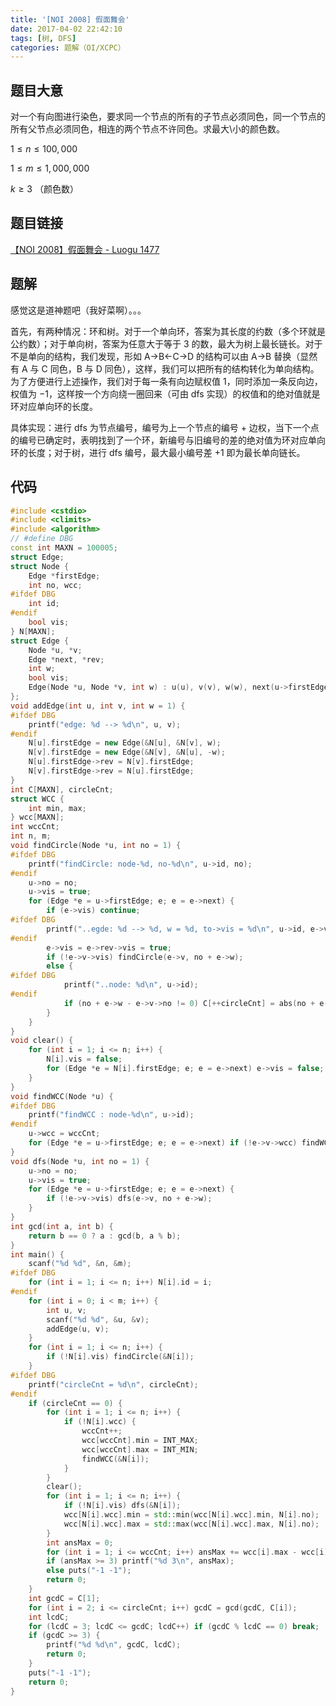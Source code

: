 ```yaml
---
title: '[NOI 2008] 假面舞会'
date: 2017-04-02 22:42:10
tags: [树, DFS]
categories: 题解（OI/XCPC）
---
```


## 题目大意

对一个有向图进行染色，要求同一个节点的所有的子节点必须同色，同一个节点的所有父节点必须同色，相连的两个节点不许同色。求最大\小的颜色数。

$1\leqslant n \leqslant 100,000$

$1 \leqslant m \leqslant 1,000,000$

$k \geqslant 3$ （颜色数）

## 题目链接

[【NOI 2008】假面舞会 - Luogu 1477](https://www.luogu.com.cn/problem/P1477)

<!-- more -->

## 题解

感觉这是道神题吧（我好菜啊）。。。

首先，有两种情况：环和树。对于一个单向环，答案为其长度的约数（多个环就是公约数）；对于单向树，答案为任意大于等于 $3$ 的数，最大为树上最长链长。对于不是单向的结构，我们发现，形如 A->B<-C->D 的结构可以由 A->B 替换（显然有 A 与 C 同色，B 与 D 同色），这样，我们可以把所有的结构转化为单向结构。为了方便进行上述操作，我们对于每一条有向边赋权值 $1$，同时添加一条反向边，权值为 $-1$，这样按一个方向绕一圈回来（可由 dfs 实现）的权值和的绝对值就是环对应单向环的长度。

具体实现：进行 dfs 为节点编号，编号为上一个节点的编号 + 边权，当下一个点的编号已确定时，表明找到了一个环，新编号与旧编号的差的绝对值为环对应单向环的长度；对于树，进行 dfs 编号，最大最小编号差 $+1$ 即为最长单向链长。

## 代码

```c++
#include <cstdio>
#include <climits>
#include <algorithm>
// #define DBG
const int MAXN = 100005;
struct Edge;
struct Node {
	Edge *firstEdge;
	int no, wcc;
#ifdef DBG
	int id;
#endif	
	bool vis;
} N[MAXN];
struct Edge {
	Node *u, *v;
	Edge *next, *rev;
	int w;
	bool vis;
	Edge(Node *u, Node *v, int w) : u(u), v(v), w(w), next(u->firstEdge) {}
};
void addEdge(int u, int v, int w = 1) {
#ifdef DBG
	printf("edge: %d --> %d\n", u, v);
#endif	
	N[u].firstEdge = new Edge(&N[u], &N[v], w);
	N[v].firstEdge = new Edge(&N[v], &N[u], -w);
	N[u].firstEdge->rev = N[v].firstEdge;
	N[v].firstEdge->rev = N[u].firstEdge;
}
int C[MAXN], circleCnt;
struct WCC {
	int min, max;
} wcc[MAXN];
int wccCnt;
int n, m;
void findCircle(Node *u, int no = 1) {
#ifdef DBG
	printf("findCircle: node-%d, no-%d\n", u->id, no);
#endif	
	u->no = no;
	u->vis = true;
	for (Edge *e = u->firstEdge; e; e = e->next) {
		if (e->vis) continue;
#ifdef DBG
		printf("..egde: %d --> %d, w = %d, to->vis = %d\n", u->id, e->v->id, e->w, e->v->vis ? 1 : 0);
#endif
		e->vis = e->rev->vis = true;
		if (!e->v->vis) findCircle(e->v, no + e->w);
		else {
#ifdef DBG
			printf("..node: %d\n", u->id);
#endif
			if (no + e->w - e->v->no != 0) C[++circleCnt] = abs(no + e->w - e->v->no);
		}
	}
}
void clear() {
	for (int i = 1; i <= n; i++) {
		N[i].vis = false;
		for (Edge *e = N[i].firstEdge; e; e = e->next) e->vis = false;
	}
}
void findWCC(Node *u) {
#ifdef DBG
	printf("findWCC : node-%d\n", u->id);
#endif	
	u->wcc = wccCnt;
	for (Edge *e = u->firstEdge; e; e = e->next) if (!e->v->wcc) findWCC(e->v);
}
void dfs(Node *u, int no = 1) {
	u->no = no;
	u->vis = true;
	for (Edge *e = u->firstEdge; e; e = e->next) {
		if (!e->v->vis) dfs(e->v, no + e->w);
	}
}
int gcd(int a, int b) {
	return b == 0 ? a : gcd(b, a % b);
}
int main() {
	scanf("%d %d", &n, &m);
#ifdef DBG
	for (int i = 1; i <= n; i++) N[i].id = i;
#endif	
	for (int i = 0; i < m; i++) {
		int u, v;
		scanf("%d %d", &u, &v);
		addEdge(u, v);
	}
	for (int i = 1; i <= n; i++) {
		if (!N[i].vis) findCircle(&N[i]);
	}
#ifdef DBG
	printf("circleCnt = %d\n", circleCnt);
#endif
	if (circleCnt == 0) {
		for (int i = 1; i <= n; i++) {
			if (!N[i].wcc) {
				wccCnt++;
				wcc[wccCnt].min = INT_MAX;
				wcc[wccCnt].max = INT_MIN;
				findWCC(&N[i]);
			}
		}
		clear();
		for (int i = 1; i <= n; i++) {
			if (!N[i].vis) dfs(&N[i]);
			wcc[N[i].wcc].min = std::min(wcc[N[i].wcc].min, N[i].no);
			wcc[N[i].wcc].max = std::max(wcc[N[i].wcc].max, N[i].no);
		}
		int ansMax = 0;
		for (int i = 1; i <= wccCnt; i++) ansMax += wcc[i].max - wcc[i].min + 1;
		if (ansMax >= 3) printf("%d 3\n", ansMax);
		else puts("-1 -1");
		return 0;
	}
	int gcdC = C[1];
	for (int i = 2; i <= circleCnt; i++) gcdC = gcd(gcdC, C[i]);
	int lcdC;
	for (lcdC = 3; lcdC <= gcdC; lcdC++) if (gcdC % lcdC == 0) break;
	if (gcdC >= 3) {
		printf("%d %d\n", gcdC, lcdC);
		return 0;
	}
	puts("-1 -1");
	return 0;
}
```